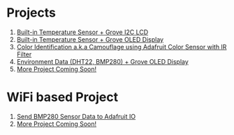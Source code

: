 # Projects
1. <a href="https://github.com/mymadi/Pi-Pico-W/tree/main/Projects/Built-in%20Temperature%20Sensor%20%2B%20Grove%20I2C%20LCD">Built-in Temperature Sensor + Grove I2C LCD</a>
2. <a href="https://github.com/mymadi/Pi-Pico-W/tree/main/Projects/Built-in%20Temperature%20Sensor%20%2B%20Grove%20OLED%20Display">Built-in Temperature Sensor + Grove OLED Display</a>
3. <a href="https://github.com/mymadi/Pi-Pico-W/tree/main/Projects/Color%20Identification%20a.k.a%20Camouflage%20using%20Adafruit%20Color%20Sensor%20with%20IR%20Filter">Color Identification a.k.a Camouflage using Adafruit Color Sensor with IR Filter</a>
4. <a href="https://github.com/mymadi/Pi-Pico-W/tree/main/Projects/Environment%20Data%20(DHT22%2C%20BMP280)%20%2B%20Grove%20OLED%20Display">Environment Data (DHT22, BMP280) + Grove OLED Display</a>
5. <a href="https://github.com/mymadi/Pi-Pico-W/tree/main/Projects">More Project Coming Soon!</a>

# WiFi based Project
1. <a href="https://github.com/mymadi/Pi-Pico-W/tree/main/Projects/Send%20BMP280%20Sensor%20Data%20to%20%20Adafruit%20IO">Send BMP280 Sensor Data to Adafruit IO</a>
2. <a href="https://github.com/mymadi/Pi-Pico-W/tree/main/Projects">More Project Coming Soon!</a>
